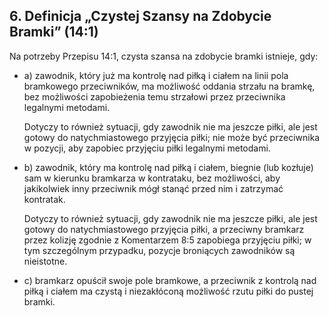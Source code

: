 ## 6. Definicja „Czystej Szansy na Zdobycie Bramki” (14:1)

Na potrzeby Przepisu 14:1, czysta szansa na zdobycie bramki istnieje, gdy:

- a) zawodnik, który już ma kontrolę nad piłką i ciałem na linii pola bramkowego przeciwników,
  ma możliwość oddania strzału na bramkę, bez możliwości zapobieżenia temu strzałowi przez
  przeciwnika legalnymi metodami.
  
  Dotyczy to również sytuacji, gdy zawodnik nie ma jeszcze piłki, ale jest gotowy do natychmiastowego
  przyjęcia piłki; nie może być przeciwnika w pozycji, aby zapobiec
  przyjęciu piłki legalnymi metodami.
- b) zawodnik, który ma kontrolę nad piłką i ciałem, biegnie (lub kozłuje) sam w kierunku
  bramkarza w kontrataku, bez możliwości, aby jakikolwiek inny przeciwnik mógł stanąć przed
  nim i zatrzymać kontratak.
  
  Dotyczy to również sytuacji, gdy zawodnik nie ma jeszcze piłki, ale jest gotowy do natychmiastowego
  przyjęcia piłki, a przeciwny bramkarz przez kolizję zgodnie z Komentarzem 8:5
  zapobiega przyjęciu piłki; w tym szczególnym przypadku, pozycje
  broniących zawodników są nieistotne.
- c) bramkarz opuścił swoje pole bramkowe, a przeciwnik z kontrolą nad piłką i ciałem ma
  czystą i niezakłóconą możliwość rzutu piłki do pustej bramki.
